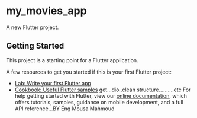 # my_movies_app

A new Flutter project.

## Getting Started

This project is a starting point for a Flutter application.

A few resources to get you started if this is your first Flutter project:

- [Lab: Write your first Flutter app](https://flutter.dev/docs/get-started/codelab)
- [Cookbook: Useful Flutter samples](https://flutter.dev/docs/cookbook)
get...dio..clean structure..........etc
For help getting started with Flutter, view our
[online documentation](https://flutter.dev/docs), which offers tutorials,
samples, guidance on mobile development, and a full API reference...BY Eng Mousa Mahmoud
